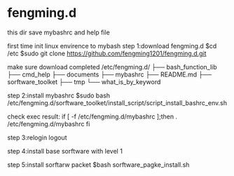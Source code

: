 # fengming.d
this dir save mybashrc and help file




first time init linux envirence to mybash
step 1:download fengming.d
$cd /etc
$sudo git clone https://github.com/fengming1201/fengming.d.git

make sure download completed
/etc/fengming.d/
├── bash_function_lib
├── cmd_help
├── documents
├── mybashrc
├── README.md
├── sorftware_toolket
├── tmp
└── what_is_by_keyword

step 2:install mybashrc
$sudo bash /etc/fengming.d/sorftware_toolket/install_script/script_install_bashrc_env.sh

check exec result:
if [ -f /etc/fengming.d/mybashrc ];then
        . /etc/fengming.d/mybashrc
fi

step 3:relogin
logout


step 4:install base sorftware with level 1


step 5:install sorftarw packet
$bash sorftware_pagke_install.sh
















